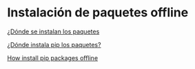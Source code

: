 # Instalación de paquetes offline

[¿Dónde se instalan los paquetes](https://www.systranbox.com/where-does-pip-install-packages-on-linux/)

[¿Dónde instala pip los paquetes?](https://www.codingem.com/where-does-pip-install-packages/)

[How install pip packages offline](https://stackoverflow.com/questions/11091623/how-to-install-packages-offline)

